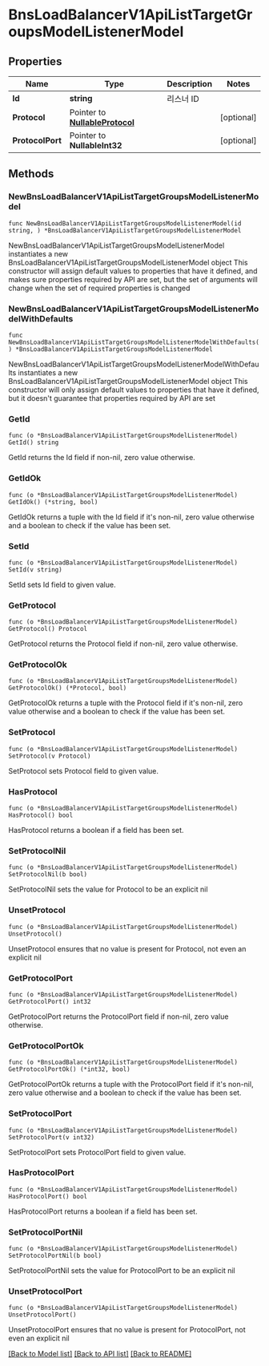 # BnsLoadBalancerV1ApiListTargetGroupsModelListenerModel

## Properties

Name | Type | Description | Notes
------------ | ------------- | ------------- | -------------
**Id** | **string** | 리스너 ID | 
**Protocol** | Pointer to [**NullableProtocol**](Protocol.md) |  | [optional] 
**ProtocolPort** | Pointer to **NullableInt32** |  | [optional] 

## Methods

### NewBnsLoadBalancerV1ApiListTargetGroupsModelListenerModel

`func NewBnsLoadBalancerV1ApiListTargetGroupsModelListenerModel(id string, ) *BnsLoadBalancerV1ApiListTargetGroupsModelListenerModel`

NewBnsLoadBalancerV1ApiListTargetGroupsModelListenerModel instantiates a new BnsLoadBalancerV1ApiListTargetGroupsModelListenerModel object
This constructor will assign default values to properties that have it defined,
and makes sure properties required by API are set, but the set of arguments
will change when the set of required properties is changed

### NewBnsLoadBalancerV1ApiListTargetGroupsModelListenerModelWithDefaults

`func NewBnsLoadBalancerV1ApiListTargetGroupsModelListenerModelWithDefaults() *BnsLoadBalancerV1ApiListTargetGroupsModelListenerModel`

NewBnsLoadBalancerV1ApiListTargetGroupsModelListenerModelWithDefaults instantiates a new BnsLoadBalancerV1ApiListTargetGroupsModelListenerModel object
This constructor will only assign default values to properties that have it defined,
but it doesn't guarantee that properties required by API are set

### GetId

`func (o *BnsLoadBalancerV1ApiListTargetGroupsModelListenerModel) GetId() string`

GetId returns the Id field if non-nil, zero value otherwise.

### GetIdOk

`func (o *BnsLoadBalancerV1ApiListTargetGroupsModelListenerModel) GetIdOk() (*string, bool)`

GetIdOk returns a tuple with the Id field if it's non-nil, zero value otherwise
and a boolean to check if the value has been set.

### SetId

`func (o *BnsLoadBalancerV1ApiListTargetGroupsModelListenerModel) SetId(v string)`

SetId sets Id field to given value.


### GetProtocol

`func (o *BnsLoadBalancerV1ApiListTargetGroupsModelListenerModel) GetProtocol() Protocol`

GetProtocol returns the Protocol field if non-nil, zero value otherwise.

### GetProtocolOk

`func (o *BnsLoadBalancerV1ApiListTargetGroupsModelListenerModel) GetProtocolOk() (*Protocol, bool)`

GetProtocolOk returns a tuple with the Protocol field if it's non-nil, zero value otherwise
and a boolean to check if the value has been set.

### SetProtocol

`func (o *BnsLoadBalancerV1ApiListTargetGroupsModelListenerModel) SetProtocol(v Protocol)`

SetProtocol sets Protocol field to given value.

### HasProtocol

`func (o *BnsLoadBalancerV1ApiListTargetGroupsModelListenerModel) HasProtocol() bool`

HasProtocol returns a boolean if a field has been set.

### SetProtocolNil

`func (o *BnsLoadBalancerV1ApiListTargetGroupsModelListenerModel) SetProtocolNil(b bool)`

 SetProtocolNil sets the value for Protocol to be an explicit nil

### UnsetProtocol
`func (o *BnsLoadBalancerV1ApiListTargetGroupsModelListenerModel) UnsetProtocol()`

UnsetProtocol ensures that no value is present for Protocol, not even an explicit nil
### GetProtocolPort

`func (o *BnsLoadBalancerV1ApiListTargetGroupsModelListenerModel) GetProtocolPort() int32`

GetProtocolPort returns the ProtocolPort field if non-nil, zero value otherwise.

### GetProtocolPortOk

`func (o *BnsLoadBalancerV1ApiListTargetGroupsModelListenerModel) GetProtocolPortOk() (*int32, bool)`

GetProtocolPortOk returns a tuple with the ProtocolPort field if it's non-nil, zero value otherwise
and a boolean to check if the value has been set.

### SetProtocolPort

`func (o *BnsLoadBalancerV1ApiListTargetGroupsModelListenerModel) SetProtocolPort(v int32)`

SetProtocolPort sets ProtocolPort field to given value.

### HasProtocolPort

`func (o *BnsLoadBalancerV1ApiListTargetGroupsModelListenerModel) HasProtocolPort() bool`

HasProtocolPort returns a boolean if a field has been set.

### SetProtocolPortNil

`func (o *BnsLoadBalancerV1ApiListTargetGroupsModelListenerModel) SetProtocolPortNil(b bool)`

 SetProtocolPortNil sets the value for ProtocolPort to be an explicit nil

### UnsetProtocolPort
`func (o *BnsLoadBalancerV1ApiListTargetGroupsModelListenerModel) UnsetProtocolPort()`

UnsetProtocolPort ensures that no value is present for ProtocolPort, not even an explicit nil

[[Back to Model list]](../README.md#documentation-for-models) [[Back to API list]](../README.md#documentation-for-api-endpoints) [[Back to README]](../README.md)


